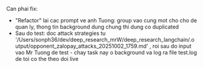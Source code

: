 Can phai fix:
- "Refactor" lai cac prompt ve anh Tuong: group vao cung mot cho cho de quan ly, thong tin background dung chung thi dung co duplicated 
- Sau do test: doc attack strategies tu '/Users/sonph36/dev/deep_research_mrW/deep_research_langchain/.output/opponent_zalopay_attacks_20251002_1759.md' , roi sau do input vao Mr Tuong de test - chay task nay o background va log ra file test.log de toi co the theo doi live 
